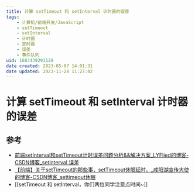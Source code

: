```yaml
---
title: 计算 setTimeout 和 setInterval 计时器的误差
tags: 
    - 计算机/前端开发/JavaScript
    - setTimeout
    - setInterval
    - 计时器
    - 定时器
    - 误差
    - 事件队列
uid: 1683439291129
date created: 2023-05-07 14:01:31
date updated: 2023-11-28 11:27:42
---
```


# 计算 setTimeout 和 setInterval 计时器的误差

## 参考

- [前端setInterval和setTimeout计时误差问题分析&&解决方案_LYFlied的博客-CSDN博客_setinterval 误差](https://blog.csdn.net/qq_39903567/article/details/115392972)
- [【前端】关于setTimeout的那些事，setTimeout休眠延时。_咸阳湖宣传大使的博客-CSDN博客_settimeout休眠](https://blog.csdn.net/weixin_44201257/article/details/123196921)
- [[setTimeout 和 setInterval，你们两位同学注意点时间~]]
